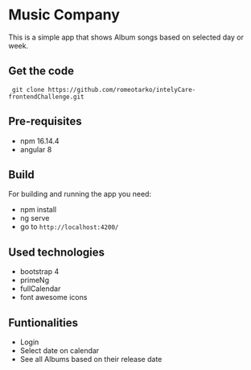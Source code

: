 # Music Company

This is a simple app that shows Album songs based on selected day or week.

## Get the code
``` git clone https://github.com/romeotarko/intelyCare-frontendChallenge.git```

## Pre-requisites

- npm 16.14.4
- angular 8

## Build
For building and running the app you need:
- npm install
- ng serve
- go to `http://localhost:4200/`

## Used technologies
- bootstrap 4
- primeNg
- fullCalendar
- font awesome icons


## Funtionalities

- Login
- Select date on calendar
- See all Albums based on their release date


